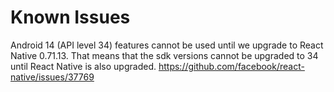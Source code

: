 # Known Issues

Android 14 (API level 34) features cannot be used until we upgrade to React Native 0.71.13. That means that the sdk versions cannot be upgraded to 34 until React Native is also upgraded.
https://github.com/facebook/react-native/issues/37769
